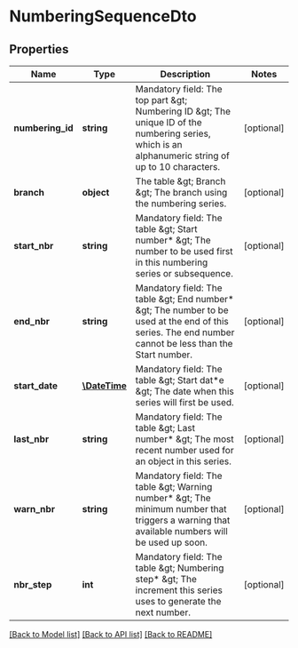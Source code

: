 # NumberingSequenceDto

## Properties
Name | Type | Description | Notes
------------ | ------------- | ------------- | -------------
**numbering_id** | **string** | Mandatory field: The top part &amp;gt; Numbering ID &amp;gt; The unique ID of the numbering series, which is an alphanumeric string of up to 10 characters. | [optional] 
**branch** | **object** | The table &amp;gt; Branch &amp;gt; The branch using the numbering series. | [optional] 
**start_nbr** | **string** | Mandatory field: The table &amp;gt; Start number* &amp;gt; The number to be used first in this numbering series or subsequence. | [optional] 
**end_nbr** | **string** | Mandatory field: The table &amp;gt; End number* &amp;gt; The number to be used at the end of this series. The end number cannot be less than the Start number. | [optional] 
**start_date** | [**\DateTime**](\DateTime.md) | Mandatory field: The table &amp;gt; Start dat*e &amp;gt; The date when this series will first be used. | [optional] 
**last_nbr** | **string** | Mandatory field: The table &amp;gt; Last number* &amp;gt; The most recent number used for an object in this series. | [optional] 
**warn_nbr** | **string** | Mandatory field: The table &amp;gt; Warning number* &amp;gt; The minimum number that triggers a warning that available numbers will be used up soon. | [optional] 
**nbr_step** | **int** | Mandatory field: The table &amp;gt; Numbering step* &amp;gt; The increment this series uses to generate the next number. | [optional] 

[[Back to Model list]](../README.md#documentation-for-models) [[Back to API list]](../README.md#documentation-for-api-endpoints) [[Back to README]](../README.md)


